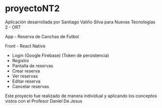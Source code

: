 # proyectoNT2

Aplicación desarrollada por Santiago Valiño Silva para Nuevas Tecnologias 2 - ORT

App - Reserva de Canchas de Futbol


	
Front - React Native 
	
	
  - Login (Google Firebase) (Token de persistencia)
  - Registro
  - Pantalla de reservas
  - Crear reserva
  - Ver reservas
  - Editar reserva
  - Cancelar reservas

Este proyecto fue realizado de manera individual y aplicando los conceptos vistos con el Profesor Daniel De Jesus 



